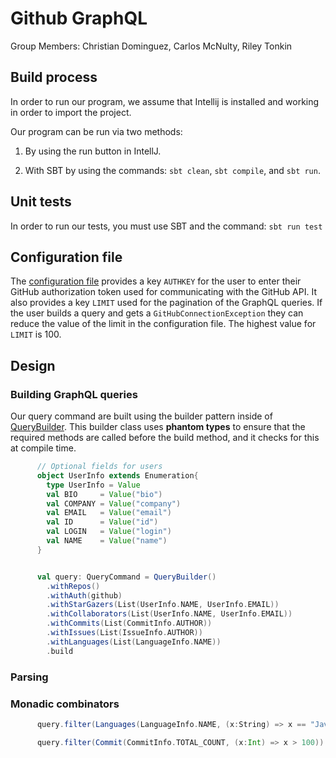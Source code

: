 # Github GraphQL

Group Members:
Christian Dominguez,
Carlos McNulty,
Riley Tonkin

## Build process

In order to run our program, we assume that Intellij is installed and working in order to import the project.

Our program can be run via two methods:

1. By using the run button in IntellJ.   

2. With SBT by using the commands: `sbt clean`, `sbt compile`, and `sbt run`. 

## Unit tests

In order to run our tests, you must use SBT and the command: `sbt run test`

## Configuration file
The [configuration file](src/main/resources/application.conf) provides a key 
`AUTHKEY` for the user to enter their GitHub authorization token used for 
communicating with the GitHub API. It also provides a key `LIMIT` used for 
the pagination of the GraphQL queries. If the user builds a query and gets
a `GitHubConnectionException` they can reduce the value of the limit in the
configuration file. The highest value for `LIMIT` is 100.


## Design

### Building GraphQL queries

Our query command are built using the builder pattern
inside of [QueryBuilder](src/main/scala/QueryCommand.scala). This
builder class uses **phantom types** to ensure that the required methods
are called before the build method, and it checks for this at compile time.

```scala
      // Optional fields for users
      object UserInfo extends Enumeration{
        type UserInfo = Value
        val BIO     = Value("bio")
        val COMPANY = Value("company")
        val EMAIL   = Value("email")
        val ID      = Value("id")
        val LOGIN   = Value("login")
        val NAME    = Value("name")
      }
```


```scala

      val query: QueryCommand = QueryBuilder()
        .withRepos()
        .withAuth(github)
        .withStarGazers(List(UserInfo.NAME, UserInfo.EMAIL))
        .withCollaborators(List(UserInfo.NAME, UserInfo.EMAIL))
        .withCommits(List(CommitInfo.AUTHOR))
        .withIssues(List(IssueInfo.AUTHOR))
        .withLanguages(List(LanguageInfo.NAME))
        .build

```


### Parsing

### Monadic combinators

```scala
      query.filter(Languages(LanguageInfo.NAME, (x:String) => x == "Java"))
```

```scala
      query.filter(Commit(CommitInfo.TOTAL_COUNT, (x:Int) => x > 100))
```